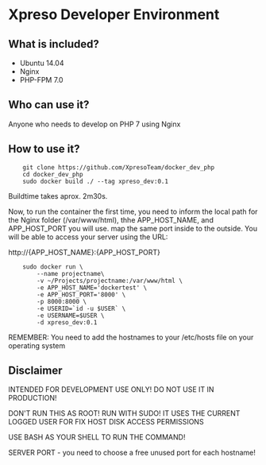 Xpreso Developer Environment
============================

What is included?
-----------------

* Ubuntu 14.04
* Nginx
* PHP-FPM 7.0

Who can use it?
-----------------

Anyone who needs to develop on PHP 7 using Nginx

How to use it?
-----------------

        git clone https://github.com/XpresoTeam/docker_dev_php
        cd docker_dev_php
        sudo docker build ./ --tag xpreso_dev:0.1 

Buildtime takes aprox. 2m30s.

Now, to run the container the first time, you need to inform the local path for the Nginx folder
(/var/www/html), thhe APP_HOST_NAME, and APP_HOST_PORT you will use. map the same port inside
to the outside. You will be able to access your server using the URL:

http://{APP_HOST_NAME}:{APP_HOST_PORT}

        sudo docker run \
            --name projectname\
            -v ~/Projects/projectname:/var/www/html \
            -e APP_HOST_NAME='dockertest' \
            -e APP_HOST_PORT='8000' \
            -p 8000:8000 \
            -e USERID=`id -u $USER` \
            -e USERNAME=$USER \
            -d xpreso_dev:0.1

REMEMBER: You need to add the hostnames to your /etc/hosts file on your operating system


Disclaimer
-----------------

INTENDED FOR DEVELOPMENT USE ONLY! DO NOT USE IT IN PRODUCTION!

DON'T RUN THIS AS ROOT! RUN WITH SUDO! IT USES THE CURRENT LOGGED USER FOR FIX HOST DISK ACCESS PERMISSIONS 

USE BASH AS YOUR SHELL TO RUN THE COMMAND!

SERVER PORT - you need to choose a free unused port for each hostname!

